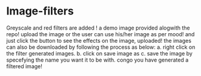 # Image-filters
Greyscale and red filters are added !
a demo image provided alogwith the repo!
upload the image or the user can use his/her image as per mood!
and just click the button to see the effects on the image, uploaded!
the images can also be downloaded by following the process as below:
a. right click on the filter generated images.
b. click on save image as
c. save the image by specefying the name you want it to be with.
congo you have generated a filtered image!
